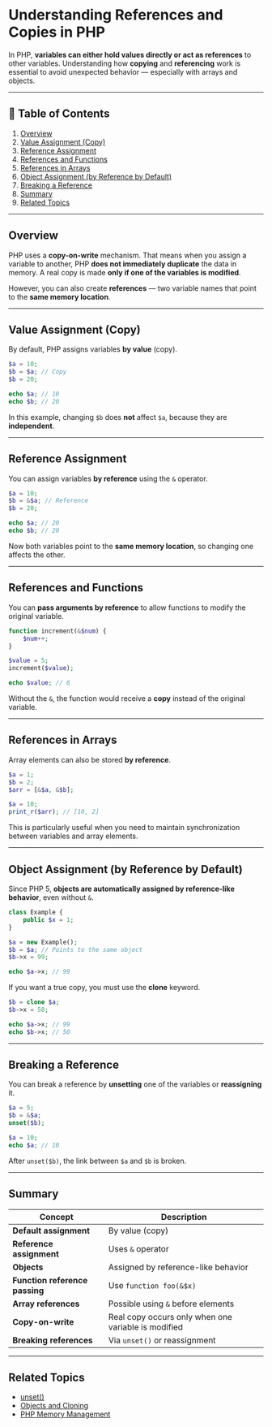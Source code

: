 
# Understanding References and Copies in PHP

In PHP, **variables can either hold values directly or act as references** to other variables.
Understanding how **copying** and **referencing** work is essential to avoid unexpected behavior — especially with arrays and objects.

---

## 📖 Table of Contents

1. [Overview](#overview)
2. [Value Assignment (Copy)](#value-assignment-copy)
3. [Reference Assignment](#reference-assignment)
4. [References and Functions](#references-and-functions)
5. [References in Arrays](#references-in-arrays)
6. [Object Assignment (by Reference by Default)](#object-assignment-by-reference-by-default)
7. [Breaking a Reference](#breaking-a-reference)
8. [Summary](#summary)
9. [Related Topics](#related-topics)

---

## Overview

PHP uses a **copy-on-write** mechanism.
That means when you assign a variable to another, PHP **does not immediately duplicate** the data in memory.
A real copy is made **only if one of the variables is modified**.

However, you can also create **references** — two variable names that point to the **same memory location**.

---

## Value Assignment (Copy)

By default, PHP assigns variables **by value** (copy).

```php
$a = 10;
$b = $a; // Copy
$b = 20;

echo $a; // 10
echo $b; // 20
```

In this example, changing `$b` does **not** affect `$a`, because they are **independent**.

---

## Reference Assignment

You can assign variables **by reference** using the `&` operator.

```php
$a = 10;
$b = &$a; // Reference
$b = 20;

echo $a; // 20
echo $b; // 20
```

Now both variables point to the **same memory location**, so changing one affects the other.

---

## References and Functions

You can **pass arguments by reference** to allow functions to modify the original variable.

```php
function increment(&$num) {
    $num++;
}

$value = 5;
increment($value);

echo $value; // 6
```

Without the `&`, the function would receive a **copy** instead of the original variable.

---

## References in Arrays

Array elements can also be stored **by reference**.

```php
$a = 1;
$b = 2;
$arr = [&$a, &$b];

$a = 10;
print_r($arr); // [10, 2]
```

This is particularly useful when you need to maintain synchronization between variables and array elements.

---

## Object Assignment (by Reference by Default)

Since PHP 5, **objects are automatically assigned by reference-like behavior**, even without `&`.

```php
class Example {
    public $x = 1;
}

$a = new Example();
$b = $a; // Points to the same object
$b->x = 99;

echo $a->x; // 99
```

If you want a true copy, you must use the **clone** keyword.

```php
$b = clone $a;
$b->x = 50;

echo $a->x; // 99
echo $b->x; // 50
```

---

## Breaking a Reference

You can break a reference by **unsetting** one of the variables or **reassigning** it.

```php
$a = 5;
$b = &$a;
unset($b);

$a = 10;
echo $a; // 10
```

After `unset($b)`, the link between `$a` and `$b` is broken.

---

## Summary

| Concept                        | Description                                         |
| ------------------------------ | --------------------------------------------------- |
| **Default assignment**         | By value (copy)                                     |
| **Reference assignment**       | Uses `&` operator                                   |
| **Objects**                    | Assigned by reference-like behavior                 |
| **Function reference passing** | Use `function foo(&$x)`                             |
| **Array references**           | Possible using `&` before elements                  |
| **Copy-on-write**              | Real copy occurs only when one variable is modified |
| **Breaking references**        | Via `unset()` or reassignment                       |

---

## Related Topics

* [unset()](https://github.com/leandroleonard/php/blob/main/03-general/unset.md)
* [Objects and Cloning](#)
* [PHP Memory Management](#)
